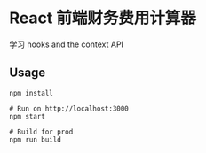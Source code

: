 # React 前端财务费用计算器

学习 hooks and the context API

## Usage
```
npm install

# Run on http://localhost:3000
npm start

# Build for prod
npm run build
```

